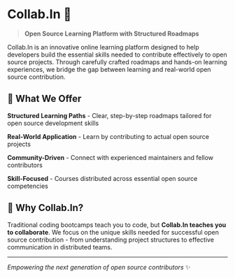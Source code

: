 # Collab.In 🚀

> **Open Source Learning Platform with Structured Roadmaps**

Collab.In is an innovative online learning platform designed to help developers build the essential skills needed to contribute effectively to open source projects. Through carefully crafted roadmaps and hands-on learning experiences, we bridge the gap between learning and real-world open source contribution.

## 🎯 What We Offer

**Structured Learning Paths** - Clear, step-by-step roadmaps tailored for open source development skills

**Real-World Application** - Learn by contributing to actual open source projects

**Community-Driven** - Connect with experienced maintainers and fellow contributors

**Skill-Focused** - Courses distributed across essential open source competencies

## 🌟 Why Collab.In?

Traditional coding bootcamps teach you to code, but **Collab.In teaches you to collaborate**. We focus on the unique skills needed for successful open source contribution - from understanding project structures to effective communication in distributed teams.

---

*Empowering the next generation of open source contributors* ✨